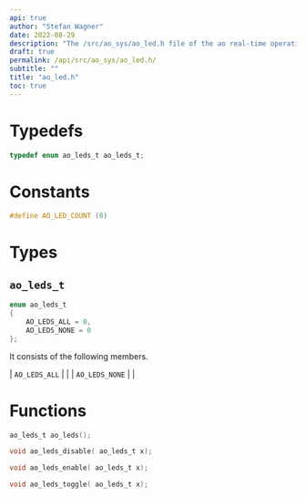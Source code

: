 ```yaml
---
api: true
author: "Stefan Wagner"
date: 2022-08-29
description: "The /src/ao_sys/ao_led.h file of the ao real-time operating system."
draft: true
permalink: /api/src/ao_sys/ao_led.h/
subtitle: ""
title: "ao_led.h"
toc: true
---
```


# Typedefs

```c
typedef enum ao_leds_t ao_leds_t;
```

# Constants

```c
#define AO_LED_COUNT (0)
```

# Types

## `ao_leds_t`

```c
enum ao_leds_t
{
    AO_LEDS_ALL = 0,
    AO_LEDS_NONE = 0
};
```

It consists of the following members.

| `AO_LEDS_ALL` | |
| `AO_LEDS_NONE` | |

# Functions

```c
ao_leds_t ao_leds();
```

```c
void ao_leds_disable( ao_leds_t x);
```

```c
void ao_leds_enable( ao_leds_t x);
```

```c
void ao_leds_toggle( ao_leds_t x);
```

